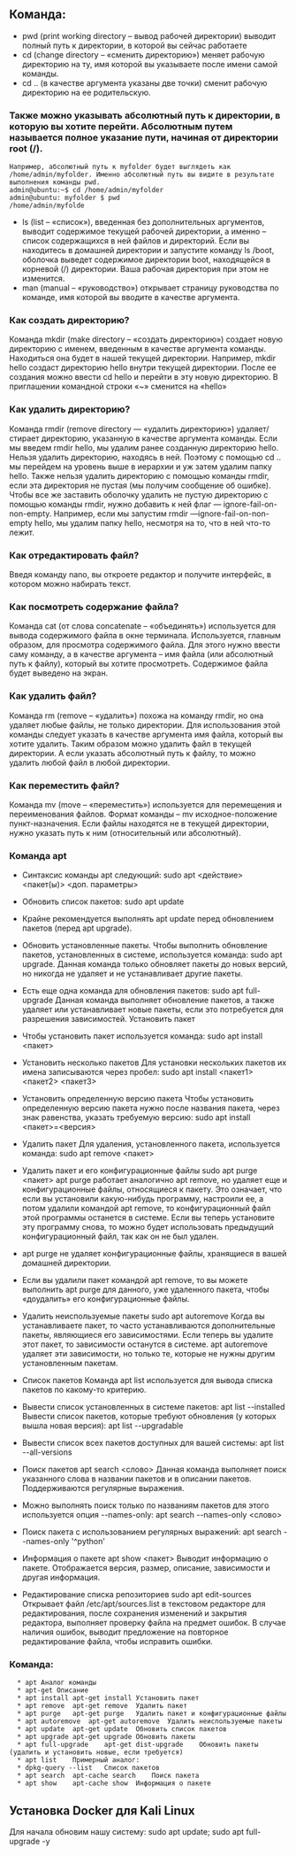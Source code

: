   ## Команда: 
  * pwd (print working directory – вывод рабочей директории) выводит полный путь к директории, в которой вы сейчас работаете
  * cd (change directory – «сменить директорию») меняет рабочую директорию на ту, имя которой вы указываете после имени самой команды.
  * cd .. (в качестве аргумента указаны две точки) сменит рабочую директорию на ее родительскую.

### Также можно указывать абсолютный путь к директории, в которую вы хотите перейти. Абсолютным путем называется полное указание пути, начиная от директории root (/). 
    Например, абсолютный путь к myfolder будет выглядеть как /home/admin/myfolder. Именно абсолютный путь вы видите в результате выполнения команды pwd.
    admin@ubuntu:~$ cd /home/admin/myfolder
    admin@ubuntu: myfolder $ pwd
    /home/admin/myfolde
    
  * ls (list – «список»), введенная без дополнительных аргументов, выводит содержимое текущей рабочей директории, а именно – список содержащихся в ней файлов и директорий.
      Если вы находитесь в домашней директории и запустите команду ls /boot, оболочка выведет содержимое директории boot, находящейся в корневой (/) директории. Ваша рабочая директория при этом не изменится.
  * man (manual – «руководство») открывает страницу руководства по команде, имя которой вы вводите в качестве аргумента.

### Как создать директорию?
Команда mkdir (make directory – «создать директорию») создает новую директорию с именем, введенным в качестве аргумента команды. 
  Находиться она будет в нашей текущей директории. Например, mkdir hello создаст директорию hello внутри текущей директории.
  После ее создания можно ввести cd hello и перейти в эту новую директорию. В приглашении командной строки «~» сменится на «hello»

### Как удалить директорию?
Команда rmdir (remove directory — «удалить директорию») удаляет/стирает директорию, указанную в качестве аргумента команды. Если мы введем rmdir hello, мы удалим ранее созданную директорию hello.
Нельзя удалить директорию, находясь в ней. Поэтому с помощью cd .. мы перейдем на уровень выше в иерархии и уж затем удалим папку hello.
Также нельзя удалить директорию с помощью команды rmdir, если эта директория не пустая (мы получим сообщение об ошибке).
Чтобы все же заставить оболочку удалить не пустую директорию с помощью команды rmdir, нужно добавить к ней флаг — ignore-fail-on-non-empty. Например, если мы запустим rmdir —ignore-fail-on-non-empty hello, мы удалим папку hello, несмотря на то, что в ней что-то лежит.

### Как отредактировать файл?
Введя команду nano, вы откроете редактор и получите интерфейс, в котором можно набирать текст.

### Как посмотреть содержание файла?

Команда cat (от слова concatenate – «объединять») используется для вывода содержимого файла в окне терминала. Используется, главным образом, для просмотра содержимого файла. Для этого нужно ввести саму команду, а в качестве аргумента – имя файла (или абсолютный путь к файлу), который вы хотите просмотреть. Содержимое файла будет выведено на экран.

### Как удалить файл?

Команда rm (remove – «удалить») похожа на команду rmdir, но она удаляет любые файлы, не только директории. Для использования этой команды следует указать в качестве аргумента имя файла, который вы хотите удалить. Таким образом можно удалить файл в текущей директории. А если указать абсолютный путь к файлу, то можно удалить любой файл в любой директории.


### Как переместить файл?

Команда mv (move – «переместить») используется для перемещения и переименования файлов. Формат команды – mv исходное-положение пункт-назначения. Если файлы находятся не в текущей директории, нужно указать путь к ним (относительный или абсолютный).

### Команда apt
  * Синтаксис команды apt следующий: sudo apt <действие> <пакет(ы)> <доп. параметры>    
  * Обновить список пакетов: sudo apt update
  * Крайне рекомендуется выполнять apt update перед обновлением пакетов (перед apt upgrade).
  * Обновить установленные пакеты. Чтобы выполнить обновление пакетов, установленных в системе, используется команда: sudo apt upgrade.
     Данная команда только обновляет пакеты до новых версий, но никогда не удаляет и не устанавливает другие пакеты.
  * Есть еще одна команда для обновления пакетов: sudo apt full-upgrade
    Данная команда выполняет обновление пакетов, а также удаляет или устанавливает новые пакеты, если это потребуется для разрешения зависимостей.
    Установить пакет
  * Чтобы установить пакет используется команда: sudo apt install <пакет>
  * Установить несколько пакетов
      Для установки нескольких пакетов их имена записываются через пробел: sudo apt install <пакет1> <пакет2> <пакет3>
  * Установить определенную версию пакета
      Чтобы установить определенную версию пакета нужно после названия пакета, через знак равенства, указать требуемую версию:
    sudo apt install <пакет>=<версия>
  * Удалить пакет Для удаления, установленного пакета, используется команда: sudo apt remove <пакет>
  * Удалить пакет и его конфигурационные файлы sudo apt purge <пакет> apt purge работает аналогично apt remove, но удаляет еще и конфигурационные файлы, относящиеся к пакету.
     Это означает, что если вы установили какую-нибудь программу, настроили ее, а потом удалили командой apt remove, то конфигурационный файл этой программы останется в системе.
     Если вы теперь установите эту программу снова, то можно будет использовать предыдущий конфигурационный файл, так как он не был удален.

  * apt purge не удаляет конфигурационные файлы, хранящиеся в вашей домашней директории.
  * Если вы удалили пакет командой apt remove, то вы можете выполнить apt purge для данного, уже удаленного пакета, чтобы «доудалить» его конфигурационные файлы.
  * Удалить неиспользуемые пакеты sudo apt autoremove Когда вы устанавливаете пакет, то часто устанавливаются дополнительные пакеты, являющиеся его зависимостями.
     Если теперь вы удалите этот пакет, то зависимости останутся в системе. apt autoremove удаляет эти зависимости, но только те, которые не нужны другим установленным пакетам.
  * Список пакетов Команда apt list используется для вывода списка пакетов по какому-то критерию.
  * Вывести список установленных в системе пакетов: apt list --installed Вывести список пакетов, которые требуют обновления (у которых вышла новая версия):
    apt list --upgradable
  * Вывести список всех пакетов доступных для вашей системы: apt list --all-versions
  * Поиск пакетов apt search <слово> Данная команда выполняет поиск указанного слова в названии пакетов и в описании пакетов. Поддерживаются регулярные выражения.
  * Можно выполнять поиск только по названиям пакетов для этого используется опция --names-only: apt search --names-only <слово>
  * Поиск пакета с использованием регулярных выражений: apt search --names-only '^python'
  * Информация о пакете apt show <пакет> Выводит информацию о пакете. Отображается версия, размер, описание, зависимости и другая информация.
  * Редактирование списка репозиториев sudo apt edit-sources Открывает файл /etc/apt/sources.list в текстовом редакторе для редактирования,
    после сохранения изменений и закрытия редактора, выполняет проверку файла на предмет ошибок. В случае наличия ошибок, выводит предложение на повторное редактирование файла,
     чтобы исправить ошибки.

  ### Команда:
      * apt	Аналог команды
      * apt-get	Описание
      * apt install	apt-get install	Установить пакет
      * apt remove	apt-get remove	Удалить пакет
      * apt purge	apt-get purge	Удалить пакет и конфигурационные файлы
      * apt autoremove	apt-get autoremove	Удалить неиспользуемые пакеты
      * apt update	apt-get update	Обновить список пакетов
      * apt upgrade	apt-get upgrade	Обновить пакеты
      * apt full-upgrade	apt-get dist-upgrade	Обновить пакеты (удалить и установить новые, если требуется)
      * apt list	Примерный аналог:
      * dpkg-query --list	Список пакетов
      * apt search	apt-cache search	Поиск пакета
      * apt show	apt-cache show	Информация о пакете
## Установка Docker для Kali Linux
  Для начала обновим нашу систему: sudo apt update; sudo apt full-upgrade -y
